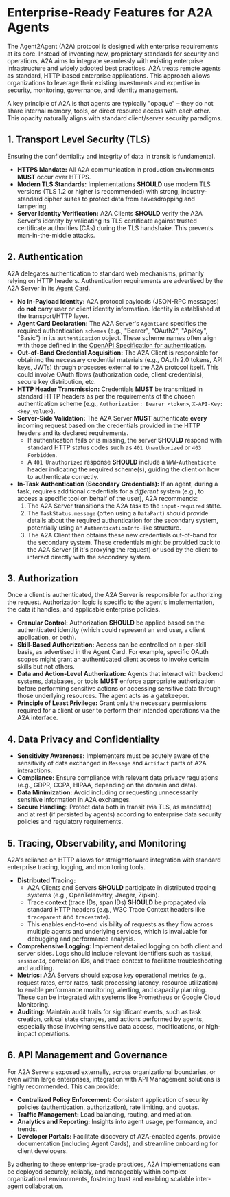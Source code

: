 # Enterprise-Ready Features for A2A Agents

The Agent2Agent (A2A) protocol is designed with enterprise requirements at its core. Instead of inventing new, proprietary standards for security and operations, A2A aims to integrate seamlessly with existing enterprise infrastructure and widely adopted best practices. A2A treats remote agents as standard, HTTP-based enterprise applications. This approach allows organizations to leverage their existing investments and expertise in security, monitoring, governance, and identity management.

A key principle of A2A is that agents are typically "opaque" – they do not share internal memory, tools, or direct resource access with each other. This opacity naturally aligns with standard client/server security paradigms.

## 1. Transport Level Security (TLS)

Ensuring the confidentiality and integrity of data in transit is fundamental.

- **HTTPS Mandate:** All A2A communication in production environments **MUST** occur over HTTPS.
- **Modern TLS Standards:** Implementations **SHOULD** use modern TLS versions (TLS 1.2 or higher is recommended) with strong, industry-standard cipher suites to protect data from eavesdropping and tampering.
- **Server Identity Verification:** A2A Clients **SHOULD** verify the A2A Server's identity by validating its TLS certificate against trusted certificate authorities (CAs) during the TLS handshake. This prevents man-in-the-middle attacks.

## 2. Authentication

A2A delegates authentication to standard web mechanisms, primarily relying on HTTP headers. Authentication requirements are advertised by the A2A Server in its [Agent Card](../specification.md#5-agent-discovery-the-agent-card).

- **No In-Payload Identity:** A2A protocol payloads (JSON-RPC messages) do **not** carry user or client identity information. Identity is established at the transport/HTTP layer.
- **Agent Card Declaration:** The A2A Server's `AgentCard` specifies the required authentication `schemes` (e.g., "Bearer", "OAuth2", "ApiKey", "Basic") in its `authentication` object. These scheme names often align with those defined in the [OpenAPI Specification for authentication](https://swagger.io/docs/specification/authentication/).
- **Out-of-Band Credential Acquisition:** The A2A Client is responsible for obtaining the necessary credential materials (e.g., OAuth 2.0 tokens, API keys, JWTs) through processes external to the A2A protocol itself. This could involve OAuth flows (authorization code, client credentials), secure key distribution, etc.
- **HTTP Header Transmission:** Credentials **MUST** be transmitted in standard HTTP headers as per the requirements of the chosen authentication scheme (e.g., `Authorization: Bearer <token>`, `X-API-Key: <key_value>`).
- **Server-Side Validation:** The A2A Server **MUST** authenticate **every** incoming request based on the credentials provided in the HTTP headers and its declared requirements.
    - If authentication fails or is missing, the server **SHOULD** respond with standard HTTP status codes such as `401 Unauthorized` or `403 Forbidden`.
    - A `401 Unauthorized` response **SHOULD** include a `WWW-Authenticate` header indicating the required scheme(s), guiding the client on how to authenticate correctly.
- **In-Task Authentication (Secondary Credentials):** If an agent, during a task, requires additional credentials for a _different_ system (e.g., to access a specific tool on behalf of the user), A2A recommends:
    1. The A2A Server transitions the A2A task to the `input-required` state.
    2. The `TaskStatus.message` (often using a `DataPart`) should provide details about the required authentication for the secondary system, potentially using an `AuthenticationInfo`-like structure.
    3. The A2A Client then obtains these new credentials out-of-band for the secondary system. These credentials might be provided back to the A2A Server (if it's proxying the request) or used by the client to interact directly with the secondary system.

## 3. Authorization

Once a client is authenticated, the A2A Server is responsible for authorizing the request. Authorization logic is specific to the agent's implementation, the data it handles, and applicable enterprise policies.

- **Granular Control:** Authorization **SHOULD** be applied based on the authenticated identity (which could represent an end user, a client application, or both).
- **Skill-Based Authorization:** Access can be controlled on a per-skill basis, as advertised in the Agent Card. For example, specific OAuth scopes might grant an authenticated client access to invoke certain skills but not others.
- **Data and Action-Level Authorization:** Agents that interact with backend systems, databases, or tools **MUST** enforce appropriate authorization before performing sensitive actions or accessing sensitive data through those underlying resources. The agent acts as a gatekeeper.
- **Principle of Least Privilege:** Grant only the necessary permissions required for a client or user to perform their intended operations via the A2A interface.

## 4. Data Privacy and Confidentiality

- **Sensitivity Awareness:** Implementers must be acutely aware of the sensitivity of data exchanged in `Message` and `Artifact` parts of A2A interactions.
- **Compliance:** Ensure compliance with relevant data privacy regulations (e.g., GDPR, CCPA, HIPAA, depending on the domain and data).
- **Data Minimization:** Avoid including or requesting unnecessarily sensitive information in A2A exchanges.
- **Secure Handling:** Protect data both in transit (via TLS, as mandated) and at rest (if persisted by agents) according to enterprise data security policies and regulatory requirements.

## 5. Tracing, Observability, and Monitoring

A2A's reliance on HTTP allows for straightforward integration with standard enterprise tracing, logging, and monitoring tools.

- **Distributed Tracing:**
    - A2A Clients and Servers **SHOULD** participate in distributed tracing systems (e.g., OpenTelemetry, Jaeger, Zipkin).
    - Trace context (trace IDs, span IDs) **SHOULD** be propagated via standard HTTP headers (e.g., W3C Trace Context headers like `traceparent` and `tracestate`).
    - This enables end-to-end visibility of requests as they flow across multiple agents and underlying services, which is invaluable for debugging and performance analysis.
- **Comprehensive Logging:** Implement detailed logging on both client and server sides. Logs should include relevant identifiers such as `taskId`, `sessionId`, correlation IDs, and trace context to facilitate troubleshooting and auditing.
- **Metrics:** A2A Servers should expose key operational metrics (e.g., request rates, error rates, task processing latency, resource utilization) to enable performance monitoring, alerting, and capacity planning. These can be integrated with systems like Prometheus or Google Cloud Monitoring.
- **Auditing:** Maintain audit trails for significant events, such as task creation, critical state changes, and actions performed by agents, especially those involving sensitive data access, modifications, or high-impact operations.

## 6. API Management and Governance

For A2A Servers exposed externally, across organizational boundaries, or even within large enterprises, integration with API Management solutions is highly recommended. This can provide:

- **Centralized Policy Enforcement:** Consistent application of security policies (authentication, authorization), rate limiting, and quotas.
- **Traffic Management:** Load balancing, routing, and mediation.
- **Analytics and Reporting:** Insights into agent usage, performance, and trends.
- **Developer Portals:** Facilitate discovery of A2A-enabled agents, provide documentation (including Agent Cards), and streamline onboarding for client developers.

By adhering to these enterprise-grade practices, A2A implementations can be deployed securely, reliably, and manageably within complex organizational environments, fostering trust and enabling scalable inter-agent collaboration.
